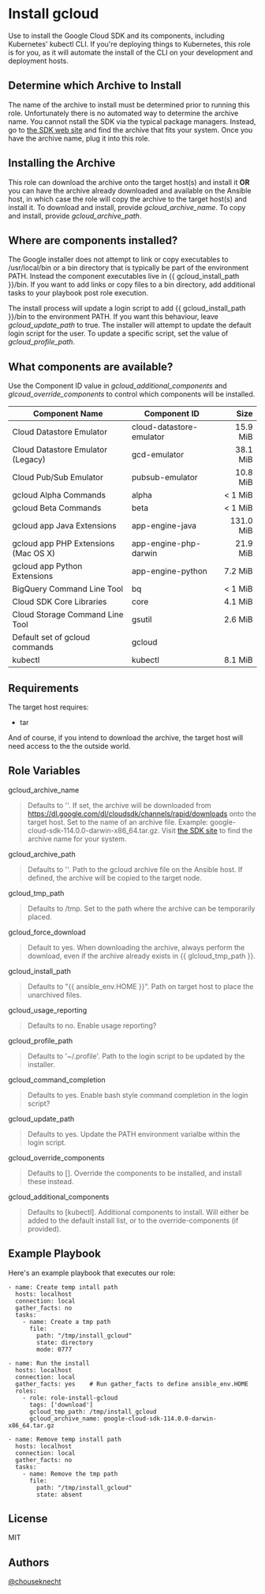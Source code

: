 Install gcloud 
==============

Use to install the Google Cloud SDK and its components, including Kubernetes' kubectl CLI. If you're deploying
things to Kubernetes, this role is for you, as it will automate the install of the CLI on your development and 
deployment hosts.

Determine which Archive to Install
----------------------------------

The name of the archive to install must be determined prior to running this role. 
Unfortunately there is no automated way to determine the archive name. You cannot nstall 
the SDK via the typical package managers. Instead, go to [the SDK web site](https://cloud.google.com/sdk/) 
and find the archive that fits your system. Once you have the archive name, plug it 
into this role. 

Installing the Archive
----------------------

This role can download the archive onto the target host(s) and install it **OR** you can have 
the archive already downloaded and available on the Ansible host, in which case the role will
copy the archive to the target host(s) and install it. To download and install, provide 
*gcloud_archive_name*. To copy and install, provide *gcloud_archive_path*. 


Where are components installed?
-------------------------------

The Google installer does not attempt to link or copy executables to /usr/local/bin or a 
bin directory that is typically be part of the environment PATH. Instead the component 
executables live in {{ gcloud_install_path }}/bin. If you want to add links or copy files to a bin 
directory, add additional tasks to your playbook post role execution. 

The install process will update a login script to add {{ gcloud_install_path }}/bin to the 
environment PATH. If you want this behaviour, leave *gcloud_update_path* to true. The installer 
will attempt to update the default login script for the user. To update a specific script, set the
value of *gcloud_profile_path*.

What components are available?
------------------------------
Use the Component ID value in *gcloud_additional_components* and *glcoud_override_components* to
control which components will be installed.

Component Name | Component ID | Size
--- | --- | ---:
Cloud Datastore Emulator | cloud-datastore-emulator | 15.9 MiB
Cloud Datastore Emulator (Legacy) | gcd-emulator | 38.1 MiB
Cloud Pub/Sub Emulator | pubsub-emulator | 10.8 MiB
gcloud Alpha Commands | alpha | < 1 MiB
gcloud Beta Commands | beta | < 1 MiB
gcloud app Java Extensions | app-engine-java | 131.0 MiB
gcloud app PHP Extensions (Mac OS X) | app-engine-php-darwin | 21.9 MiB
gcloud app Python Extensions | app-engine-python | 7.2 MiB
BigQuery Command Line Tool | bq | < 1 MiB
Cloud SDK Core Libraries | core | 4.1 MiB
Cloud Storage Command Line Tool | gsutil | 2.6 MiB
Default set of gcloud commands | gcloud |  
kubectl | kubectl | 8.1 MiB

Requirements
------------

The target host requires:

- tar 

And of course, if you intend to download the archive, the target host will need access to the 
the outside world.


Role Variables
--------------
gcloud_archive_name
> Defaults to ''. If set, the archive will be downloaded from https://dl.google.com/dl/cloudsdk/channels/rapid/downloads
> onto the target host. Set to the name of an archive file. Example: google-cloud-sdk-114.0.0-darwin-x86_64.tar.gz. 
> Visit [the SDK site](https://cloud.google.com/sdk/) to find the archive name for your system. 

gcloud_archive_path
> Defaults to ''. Path to the gcloud archive file on the Ansible host. If defined, the archive will be copied to the target node. 

gcloud_tmp_path
> Defaults to /tmp. Set to the path where the archive can be temporarily placed.

gcloud_force_download
> Default to yes. When downloading the archive, always perform the download, even if the archive already exists in {{ glcloud_tmp_path }}.

gcloud_install_path
> Defaults to "{{ ansible_env.HOME }}". Path on target host to place the unarchived files.

gcloud_usage_reporting
> Defaults to no. Enable usage reporting?

gcloud_profile_path
> Defaults to '~/.profile'. Path to the login script to be updated by the installer.

gcloud_command_completion
> Defaults to yes. Enable bash style command completion in the login script?

gcloud_update_path
> Defaults to yes. Update the PATH environment varialbe within the login script.

gcloud_override_components
> Defaults to []. Override the components to be installed, and install these instead. 

gcloud_additional_components
> Defaults to [kubectl]. Additional components to install. Will either be added to the default install list, or to the override-components (if provided). 

Example Playbook
----------------

Here's an example playbook that executes our role:

    - name: Create temp intall path 
      hosts: localhost
      connection: local
      gather_facts: no
      tasks:
        - name: Create a tmp path
          file:
            path: "/tmp/install_gcloud"
            state: directory
            mode: 0777
    
    - name: Run the install
      hosts: localhost
      connection: local
      gather_facts: yes    # Run gather_facts to define ansible_env.HOME
      roles:
        - role: role-install-gcloud
          tags: ['download']
          gcloud_tmp_path: /tmp/install_gcloud 
          gcloud_archive_name: google-cloud-sdk-114.0.0-darwin-x86_64.tar.gz

    - name: Remove temp install path
      hosts: localhost
      connection: local
      gather_facts: no
      tasks:
        - name: Remove the tmp path
          file:
            path: "/tmp/install_gcloud"
            state: absent

License
-------

MIT

Authors
-------

[@chouseknecht](https://github.com/chouseknecht)

